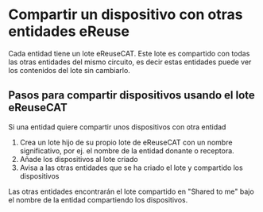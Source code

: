 # Compartir un dispositivo con otras entidades eReuse

Cada entidad tiene un lote eReuseCAT. Este lote es compartido con todas las otras entidades del mismo circuito, es decir estas entidades puede ver los contenidos del lote sin cambiarlo.

## Pasos para compartir dispositivos usando el lote eReuseCAT

Si una entidad quiere compartir unos dispositivos con otra entidad

1. Crea un lote hijo de su propio lote de eReuseCAT con un nombre significativo, por ej. el nombre de la entidad donante o receptora.
2. Añade los dispositivos al lote criado
3. Avisa a las otras entidades que se ha criado el lote y compartido los dispositivos

Las otras entidades encontrarán el lote compartido en "Shared to me" bajo el nombre de la entidad compartiendo los dispositivos.

